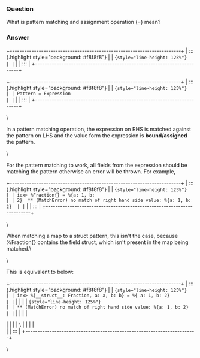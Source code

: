 ### Question
What is pattern matching and assignment operation (=) mean?


### Answer
+-----------------------------------------------------------------------+
| ::: {.highlight style="background: #f8f8f8"}                          |
| ``` {style="line-height: 125%"}                                       |
| ```                                                                   |
| :::                                                                   |
+-----------------------------------------------------------------------+

+-----------------------------------------------------------------------+
| ::: {.highlight style="background: #f8f8f8"}                          |
| ``` {style="line-height: 125%"}                                       |
| Pattern = Expression                                                  |
| ```                                                                   |
| :::                                                                   |
+-----------------------------------------------------------------------+

\

In a pattern matching operation, the expression on RHS is matched
against the pattern on LHS and the value form the expression is
**bound/assigned** the pattern.

<div>

\

</div>

<div>

For the pattern matching to work, all fields from the expression should
be matching the pattern otherwise an error will be thrown. For example,

</div>

<div>

+-----------------------------------------------------------------------+
| ::: {.highlight style="background: #f8f8f8"}                          |
| ``` {style="line-height: 125%"}                                       |
| iex> %Fraction{} = %{a: 1, b:                                         |
| 2}  ** (MatchError) no match of right hand side value: %{a: 1, b: 2}  |
| ```                                                                   |
| :::                                                                   |
+-----------------------------------------------------------------------+

\

</div>

<div>

<div>

<div>

When matching a map to a struct pattern, this isn't the case, because
%Fraction{} contains the field struct, which isn't present in the map
being matched.\

</div>

</div>

<div>

<div>

\

</div>

<div>

This is equivalent to below:

</div>

<div>

+-----------------------------------------------------------------------+
| ::: {.highlight style="background: #f8f8f8"}                          |
| ``` {style="line-height: 125%"}                                       |
| iex> %{__struct__: Fraction, a: a, b: b} = %{ a: 1, b: 2}             |
| ```                                                                   |
|                                                                       |
| ``` {style="line-height: 125%"}                                       |
| ** (MatchError) no match of right hand side value: %{a: 1, b: 2}      |
| ```                                                                   |
|                                                                       |
| <div>                                                                 |
|                                                                       |
| \                                                                     |
|                                                                       |
| </div>                                                                |
| :::                                                                   |
+-----------------------------------------------------------------------+

\

</div>

</div>

</div>


